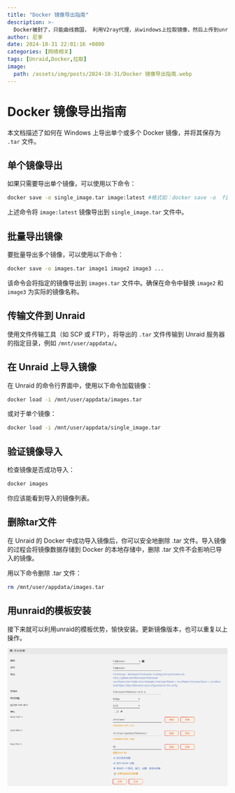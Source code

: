 ```yaml
---
title: "Docker 镜像导出指南"
description: >-
  Docker被封了，只能曲线救国， 利用V2ray代理，从windows上拉取镜像，然后上传到unraid的dockers上。
author: 尼爹
date: 2024-10-31 22:01:16 +0800
categories: [网络相关]
tags: [Unraid,Docker,拉取]
image:
  path: /assets/img/posts/2024-10-31/Docker 镜像导出指南.webp
---
```


# Docker 镜像导出指南

本文档描述了如何在 Windows 上导出单个或多个 Docker 镜像，并将其保存为 `.tar` 文件。

## 单个镜像导出

如果只需要导出单个镜像，可以使用以下命令：

```bash
docker save -o single_image.tar image:latest #格式如：docker save -o  filebrowser.tar filebrowser/filebrowser:v2.31.2
```

上述命令将 `image:latest` 镜像导出到 `single_image.tar` 文件中。

## 批量导出镜像

要批量导出多个镜像，可以使用以下命令：

```bash
docker save -o images.tar image1 image2 image3 ...
```

该命令会将指定的镜像导出到 `images.tar` 文件中。确保在命令中替换 `image2` 和 `image3` 为实际的镜像名称。

## 传输文件到 Unraid

使用文件传输工具（如 SCP 或 FTP），将导出的 `.tar` 文件传输到 Unraid 服务器的指定目录，例如 `/mnt/user/appdata/`。

## 在 Unraid 上导入镜像

在 Unraid 的命令行界面中，使用以下命令加载镜像：

```bash
docker load -i /mnt/user/appdata/images.tar
```

或对于单个镜像：

```bash
docker load -i /mnt/user/appdata/single_image.tar
```

## 验证镜像导入

检查镜像是否成功导入：

```bash
docker images
```

你应该能看到导入的镜像列表。

## 删除tar文件

在 Unraid 的 Docker 中成功导入镜像后，你可以安全地删除 .tar 文件。导入镜像的过程会将镜像数据存储到 Docker 的本地存储中，删除 .tar 文件不会影响已导入的镜像。

用以下命令删除 .tar 文件：

```bash
rm /mnt/user/appdata/images.tar
```

## 用unraid的模板安装

接下来就可以利用unraid的模板优势，愉快安装。更新镜像版本，也可以重复以上操作。

![unraid01](/assets/img/posts/2024-10-31/unraid01.png)